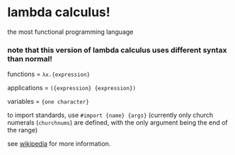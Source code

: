 # lambda calculus!

the most functional programming language

### note that this version of lambda calculus uses different syntax than normal!

functions = `λx.{expression}`

applications = `({expression} {expression})`

variables = `{one character}`

to import standards, use `#import {name} {args}` (currently only church numerals (`churchnums`) are defined, with the only argument being the end of the range)

see [wikipedia](https://en.wikipedia.org/wiki/Lambda_calculus) for more information.
